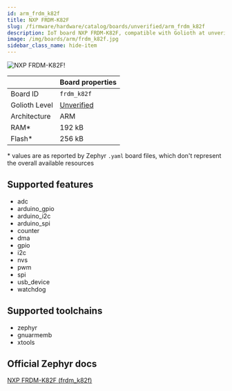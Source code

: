 ```yaml
---
id: arm_frdm_k82f
title: NXP FRDM-K82F
slug: /firmware/hardware/catalog/boards/unverified/arm_frdm_k82f
description: IoT board NXP FRDM-K82F, compatible with Golioth at unverified level.
image: /img/boards/arm/frdm_k82f.jpg
sidebar_class_name: hide-item
---
```


[//]: # (This is an auto-generated file, do not edit! Changes to it will be lost upon re-generation)

![NXP FRDM-K82F!](/img/boards/arm/frdm_k82f.jpg "NXP FRDM-K82F")

|                | Board properties     |
| -------------  | -------------------- |
| Board ID       | `frdm_k82f` |
| Golioth Level  | [Unverified](/firmware/hardware#unverified-boards) |
| Architecture   | ARM |
| RAM*           | 192 kB |
| Flash*         | 256 kB |

\* values are as reported by Zephyr `.yaml` board files, which don't represent the overall available resources



## Supported features

* adc
* arduino_gpio
* arduino_i2c
* arduino_spi
* counter
* dma
* gpio
* i2c
* nvs
* pwm
* spi
* usb_device
* watchdog

## Supported toolchains

* zephyr
* gnuarmemb
* xtools

## Official Zephyr docs

[NXP FRDM-K82F (frdm_k82f)](https://docs.zephyrproject.org/3.6.0/boards/arm/frdm_k82f/doc/index.html)
